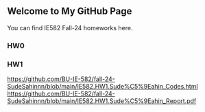 ## Welcome to My GitHub Page

You can find  IE582 Fall-24 homeworks here.


### HW0


### HW1
https://github.com/BU-IE-582/fall-24-SudeSahinnn/blob/main/IE582.HW1.Sude%C5%9Eahin_Codes.html
https://github.com/BU-IE-582/fall-24-SudeSahinnn/blob/main/IE582.HW1.Sude%C5%9Eahin_Report.pdf